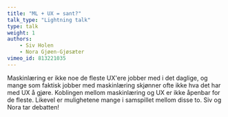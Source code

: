 ```yaml
---
title: "ML + UX = sant?"
talk_type: "Lightning talk"
type: talk
weight: 1
authors:
    - Siv Holen
    - Nora Gjøen-Gjøsæter
vimeo_id: 813221035
---
```

Maskinlæring er ikke noe de fleste UX'ere jobber med i det daglige, og mange som faktisk jobber med maskinlæring skjønner ofte ikke hva det har med UX å gjøre.  Koblingen mellom maskinlæring og UX er ikke åpenbar for de fleste. Likevel er mulighetene mange i samspillet mellom disse to. Siv og Nora tar debatten!

